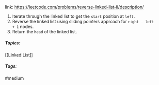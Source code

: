 link: https://leetcode.com/problems/reverse-linked-list-ii/description/

1. Iterate through the linked list to get the `start` position at `left`.
2. Reverse the linked list using sliding pointers approach for `right - left + 1` nodes.
3. Return the `head` of the linked list.

##### Topics:
[[Linked List]]

##### Tags:
#medium 
